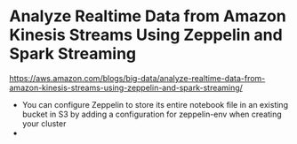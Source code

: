 # Analyze Realtime Data from Amazon Kinesis Streams Using Zeppelin and Spark Streaming

https://aws.amazon.com/blogs/big-data/analyze-realtime-data-from-amazon-kinesis-streams-using-zeppelin-and-spark-streaming/

* You can configure Zeppelin to store its entire notebook file in an existing bucket in S3 by adding a configuration for zeppelin-env when creating your cluster
* 




